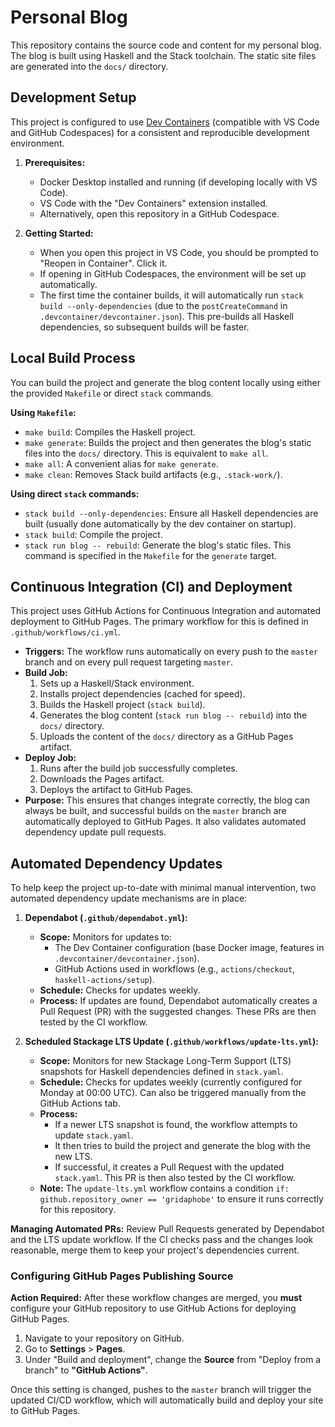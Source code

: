 # Personal Blog

This repository contains the source code and content for my personal blog.
The blog is built using Haskell and the Stack toolchain. The static site files are generated into the `docs/` directory.

## Development Setup

This project is configured to use [Dev Containers](https://code.visualstudio.com/docs/devcontainers/containers) (compatible with VS Code and GitHub Codespaces) for a consistent and reproducible development environment.

1.  **Prerequisites:**
    *   Docker Desktop installed and running (if developing locally with VS Code).
    *   VS Code with the "Dev Containers" extension installed.
    *   Alternatively, open this repository in a GitHub Codespace.

2.  **Getting Started:**
    *   When you open this project in VS Code, you should be prompted to "Reopen in Container". Click it.
    *   If opening in GitHub Codespaces, the environment will be set up automatically.
    *   The first time the container builds, it will automatically run `stack build --only-dependencies` (due to the `postCreateCommand` in `.devcontainer/devcontainer.json`). This pre-builds all Haskell dependencies, so subsequent builds will be faster.

## Local Build Process

You can build the project and generate the blog content locally using either the provided `Makefile` or direct `stack` commands.

**Using `Makefile`:**

*   `make build`: Compiles the Haskell project.
*   `make generate`: Builds the project and then generates the blog's static files into the `docs/` directory. This is equivalent to `make all`.
*   `make all`: A convenient alias for `make generate`.
*   `make clean`: Removes Stack build artifacts (e.g., `.stack-work/`).

**Using direct `stack` commands:**

*   `stack build --only-dependencies`: Ensure all Haskell dependencies are built (usually done automatically by the dev container on startup).
*   `stack build`: Compile the project.
*   `stack run blog -- rebuild`: Generate the blog's static files. This command is specified in the `Makefile` for the `generate` target.

## Continuous Integration (CI) and Deployment

This project uses GitHub Actions for Continuous Integration and automated deployment to GitHub Pages. The primary workflow for this is defined in `.github/workflows/ci.yml`.

*   **Triggers:** The workflow runs automatically on every push to the `master` branch and on every pull request targeting `master`.
*   **Build Job:**
    1.  Sets up a Haskell/Stack environment.
    2.  Installs project dependencies (cached for speed).
    3.  Builds the Haskell project (`stack build`).
    4.  Generates the blog content (`stack run blog -- rebuild`) into the `docs/` directory.
    5.  Uploads the content of the `docs/` directory as a GitHub Pages artifact.
*   **Deploy Job:**
    1.  Runs after the build job successfully completes.
    2.  Downloads the Pages artifact.
    3.  Deploys the artifact to GitHub Pages.
*   **Purpose:** This ensures that changes integrate correctly, the blog can always be built, and successful builds on the `master` branch are automatically deployed to GitHub Pages. It also validates automated dependency update pull requests.

## Automated Dependency Updates

To help keep the project up-to-date with minimal manual intervention, two automated dependency update mechanisms are in place:

1.  **Dependabot (`.github/dependabot.yml`):**
    *   **Scope:** Monitors for updates to:
        *   The Dev Container configuration (base Docker image, features in `.devcontainer/devcontainer.json`).
        *   GitHub Actions used in workflows (e.g., `actions/checkout`, `haskell-actions/setup`).
    *   **Schedule:** Checks for updates weekly.
    *   **Process:** If updates are found, Dependabot automatically creates a Pull Request (PR) with the suggested changes. These PRs are then tested by the CI workflow.

2.  **Scheduled Stackage LTS Update (`.github/workflows/update-lts.yml`):**
    *   **Scope:** Monitors for new Stackage Long-Term Support (LTS) snapshots for Haskell dependencies defined in `stack.yaml`.
    *   **Schedule:** Checks for updates weekly (currently configured for Monday at 00:00 UTC). Can also be triggered manually from the GitHub Actions tab.
    *   **Process:**
        *   If a newer LTS snapshot is found, the workflow attempts to update `stack.yaml`.
        *   It then tries to build the project and generate the blog with the new LTS.
        *   If successful, it creates a Pull Request with the updated `stack.yaml`. This PR is then also tested by the CI workflow.
    *   **Note:** The `update-lts.yml` workflow contains a condition `if: github.repository_owner == 'gridaphobe'` to ensure it runs correctly for this repository.

**Managing Automated PRs:**
Review Pull Requests generated by Dependabot and the LTS update workflow. If the CI checks pass and the changes look reasonable, merge them to keep your project's dependencies current.

### Configuring GitHub Pages Publishing Source

**Action Required:** After these workflow changes are merged, you **must** configure your GitHub repository to use GitHub Actions for deploying GitHub Pages.

1.  Navigate to your repository on GitHub.
2.  Go to **Settings** > **Pages**.
3.  Under "Build and deployment", change the **Source** from "Deploy from a branch" to **"GitHub Actions"**.

Once this setting is changed, pushes to the `master` branch will trigger the updated CI/CD workflow, which will automatically build and deploy your site to GitHub Pages.
